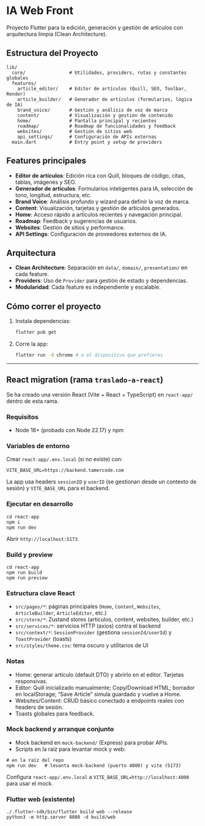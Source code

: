 # IA Web Front

Proyecto Flutter para la edición, generación y gestión de artículos con arquitectura limpia (Clean Architecture).

## Estructura del Proyecto

```
lib/
  core/                # Utilidades, providers, rutas y constantes globales
  features/
    article_editor/    # Editor de artículos (Quill, SEO, Toolbar, Render)
    article_builder/   # Generador de artículos (formularios, lógica de IA)
    brand_voice/       # Gestión y análisis de voz de marca
    content/           # Visualización y gestión de contenido
    home/              # Pantalla principal y recientes
    roadmap/           # Roadmap de funcionalidades y feedback
    websites/          # Gestión de sitios web
    api_settings/      # Configuración de APIs externas
  main.dart            # Entry point y setup de providers
```

## Features principales

- **Editor de artículos**: Edición rica con Quill, bloques de código, citas, tablas, imágenes y SEO.
- **Generador de artículos**: Formularios inteligentes para IA, selección de tono, longitud, estructura, etc.
- **Brand Voice**: Análisis profundo y wizard para definir la voz de marca.
- **Content**: Visualización, tarjetas y gestión de artículos generados.
- **Home**: Acceso rápido a artículos recientes y navegación principal.
- **Roadmap**: Feedback y sugerencias de usuarios.
- **Websites**: Gestión de sitios y performance.
- **API Settings**: Configuración de proveedores externos de IA.

## Arquitectura

- **Clean Architecture**: Separación en `data/`, `domain/`, `presentation/` en cada feature.
- **Providers**: Uso de `Provider` para gestión de estado y dependencias.
- **Modularidad**: Cada feature es independiente y escalable.

## Cómo correr el proyecto

1. Instala dependencias:
   ```bash
   flutter pub get
   ```
2. Corre la app:
   ```bash
   flutter run -d chrome # o el dispositivo que prefieras
   ```

---

## React migration (rama `traslado-a-react`)

Se ha creado una versión React (Vite + React + TypeScript) en `react-app/` dentro de esta rama.

### Requisitos

- Node 18+ (probado con Node 22.17) y npm

### Variables de entorno

Crear `react-app/.env.local` (si no existe) con:

```
VITE_BASE_URL=https://backend.tamercode.com
```

La app usa headers `sessionID` y `userID` (se gestionan desde un contexto de sesión) y `VITE_BASE_URL` para el backend.

### Ejecutar en desarrollo

```
cd react-app
npm i
npm run dev
```

Abrir `http://localhost:5173`.

### Build y preview

```
cd react-app
npm run build
npm run preview
```

### Estructura clave React

- `src/pages/*`: páginas principales (`Home`, `Content`, `Websites`, `ArticleBuilder`, `ArticleEditor`, etc.)
- `src/store/*`: Zustand stores (artículos, content, websites, builder, etc.)
- `src/services/*`: servicios HTTP (axios) contra el backend
- `src/context/*`: `SessionProvider` (gestiona `sessionId/userId`) y `ToastProvider` (toasts)
- `src/styles/theme.css`: tema oscuro y utilitarios de UI

### Notas

- Home: generar artículo (default DTO) y abrirlo en el editor. Tarjetas responsivas.
- Editor: Quill inicializado manualmente; Copy/Download HTML; borrador en localStorage; “Save Article” simula guardado y vuelve a Home.
- Websites/Content: CRUD básico conectado a endpoints reales con headers de sesión.
- Toasts globales para feedback.

### Mock backend y arranque conjunto

- Mock backend en `mock-backend/` (Express) para probar APIs.
- Scripts en la raíz para levantar mock y web:

```
# en la raíz del repo
npm run dev   # levanta mock-backend (puerto 4000) y vite (5173)
```

Configura `react-app/.env.local` a `VITE_BASE_URL=http://localhost:4000` para usar el mock.

### Flutter web (existente)

```
./.flutter-sdk/bin/flutter build web --release
python3 -m http.server 8080 -d build/web
```
